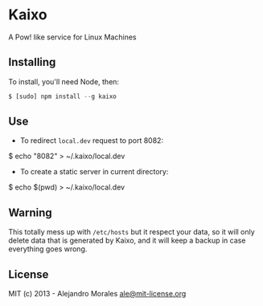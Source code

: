 # Kaixo

A Pow! like service for Linux Machines

## Installing

To install, you'll need Node, then:

```javascript
$ [sudo] npm install --g kaixo
```

## Use

- To redirect `local.dev` request to port 8082:

$ echo "8082" > ~/.kaixo/local.dev

- To create a static server in current directory:

$ echo $(pwd) > ~/.kaixo/local.dev

## Warning

This totally mess up with `/etc/hosts` but it respect your data, so it will only delete
data that is generated by Kaixo, and it will keep a backup in case everything goes
wrong.



## License
MIT (c) 2013 - Alejandro Morales <ale@mit-license.org>


